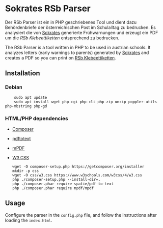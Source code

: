 # Sokrates RSb Parser
Der RSb Parser ist ein in PHP geschriebenes Tool und dient dazu Behördenbriefe der österreichischen Post im Schulalltag zu bedrucken. Es analysiert die von [Sokrates](https://www.sokrates-bund.at/) generierte Frühwarnungen und erzeugt ein PDF um die *RSb Klebeettiketten* entsprechend zu bedrucken.

The RSb Parser is a tool written in PHP to be used in austrian schools. It analyzes letters (early warnings to parents) generated by [Sokrates](https://www.sokrates-bund.at/) and creates a PDF so you can print on [RSb Klebeettiketten](https://www.post.at/g/c/behoerdenbrief-rsa-rsb-geschaeftlich). 

## Installation
### Debian
        sudo apt update
        sudo apt install wget php-cgi php-cli php-zip unzip poppler-utils php-mbstring php-gd


### HTML/PHP dependencies
  - [Composer](https://getcomposer.org/) 
  - [pdftotext](https://github.com/spatie/pdf-to-text)
  - [mPDF](https://mpdf.github.io/)
  - [W3.CSS](https://www.w3schools.com/w3css/w3css_downloads.asp)
  
        wget -O composer-setup.php https://getcomposer.org/installer
        mkdir -p css
        wget -O css/w3.css https://www.w3schools.com/w3css/4/w3.css
        php ./composer-setup.php --install-dir=.
        php ./composer.phar require spatie/pdf-to-text
        php ./composer.phar require mpdf/mpdf


## Usage
Configure the parser in the `config.php` file, and follow the instructions after loading the `index.html`.
